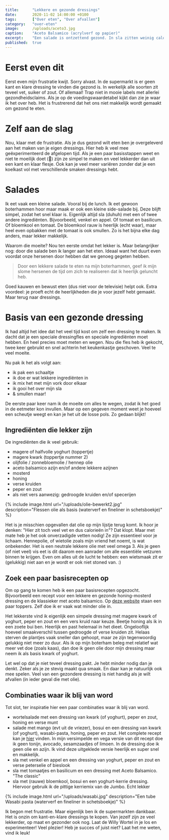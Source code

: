 ```yaml
---
title:      "Lekkere en gezonde dressings"
date:       2020-11-02 14:00:00 +0100
tags:       ["Over eten", "Over afvallen"]
category:   "over-eten"
image:      /uploads/aceto3.jpg
caption:    "Aceto Balsamico (acrylverf op papier)"
excerpt:    "Een salade is ontzettend gezond. In sla zitten weinig calorieën en in verhouding veel vitaminen en mineralen. Alle reden dus om vaak sla te eten. De smaakmaker van een salade is  de dressing. Daar gaat het makkelijk "fout". In deze post lees je tips om je salade lekker te maken zonder dat je teveel vet of suiker binnen krijgt!"
published:  true
---
```


# Eerst even dit 

Eerst even mijn frustratie kwijt. Sorry alvast. In de supermarkt is er geen kant en klare dressing te vinden die gezond is. In werkelijk alle soorten zit teveel vet, suiker of zout. Of allemaal! Trap niet in mooie labels met allerlei gezondheidsclaims. Als je op de voedingswaardetabel kijkt dan zie je waar ik het over heb. Het is frustrerend dat het ons niet makkelijk wordt gemaakt om gezond te eten. 

# Zelf aan de slag

Nou, klaar met de frustratie. Als je dus gezond wilt eten ben je overgeleverd aan het maken van je eigen dressings. Hier heb ik veel mee geëxperimenteerd de afgelopen tijd. Als je een paar basisstappen weet en niet te moeilijk doet (🙂) zijn ze simpel te maken en veel lekkerder dan uit een kant en klaar flesje. Ook kan je veel meer variëren zonder dat je een koelkast vol met verschillende smaken dressings hebt. 

# Salades

Ik eet vaak een kleine salade. Vooral bij de lunch. Ik eet gewoon boterhammen hoor maar maak er ook een kleine side-salade bij. Deze blijft simpel, zodat het snel klaar is. Eigenlijk altijd sla (duhuh) met een of twee andere ingrediënten. Bijvoorbeeld, venkel en appel. Of tomaat en basilicum. Of bloemkool en tomaat. De bloemkool rauw is heerlijk (echt waar), maar heel even opbakken met de tomaat is ook smullen. Zo is het bijna elke dag anders, maar lekker makkelijk. 

 Waarom die moeite? Nou ten eerste omdat het lekker is. Maar belangrijker nog: door die salade ben ik langer aan het eten. Ideaal want het duurt even voordat onze hersenen door hebben dat we genoeg gegeten hebben.

> Door een lekkere salade te eten na mijn boterhammen, geef ik mijn slome hersenen de tijd om zich te realiseren dat ik heerlijk geluncht heb.

Goed kauwen en bewust eten (dus niet voor de televisie) helpt ook. Extra voordeel: je proeft echt de heerlijkheden die je voor jezelf hebt gemaakt. Maar terug naar dressings.

# Basis van een gezonde dressing

Ik had altijd het idee dat het veel tijd kost om zelf een dressing te maken. Ik dacht dat je een speciale dressingfles en speciale ingrediënten moet hebben. En heel precies moet meten en wegen. Nou die fles heb ik gekocht,  twee keer gebruikt en snel achterin het keukenkastje geschoven. Veel te veel moeite. 

Nu pak ik het als volgt aan: 

- ik pak een schaaltje
- ik doe er wat lekkere ingrediënten in
- ik mix het met mijn vork door elkaar
- ik gooi het over mijn sla
- & smullen maar!

De eerste paar keer nam ik de moeite om alles te wegen, zodat ik het goed in de eetmeter kon invullen. Maar op een gegeven moment weet je hoeveel een scheutje weegt en kan je het uit de losse pols. Zo gedaan blijkt!

## Ingrediënten die lekker zijn

De ingrediënten die ik veel gebruik: 

- magere of halfvolle yoghurt (toppertje)
- magere kwark (toppertje nummer 2)
- olijfolie / zonnebloemolie / hennep olie
- aceto balsamico azijn en/of andere lekkere azijnen
- mosterd
- honing
- verse kruiden
- peper en zout
- als niet vers aanwezig: gedroogde kruiden en/of specerijen

{% include image.html url="/uploads/olie-bewerkt2.jpg" description="Flessen olie als basis (waterverf en fineliner in schetsboekje)" %}

Het is je misschien opgevallen dat olie op mijn lijstje terug komt. Ik hoor je denken: "Hier zit toch veel vet en dus calorieën in"? Dat klopt. Maar met mate heb je het ook onverzadigde vetten nodig! Ze zijn essentieel voor je lichaam. Hennepolie, of wietolie zoals mijn vriend het noemt, is wat onbekender. Het is een neutrale lekkere olie met veel omega 3. Als je geen (of niet veel) vis eet is dit daarom een aanrader om alle essentiële vetzuren binnen te krijgen. Even om alles uit de lucht te hebben: een wietsmaak zit er (gelukkig) niet aan en je wordt er ook niet stoned van. :)    

## Zoek een paar basisrecepten op

Om op gang te komen heb ik een paar basisrecepten opgezocht. Bijvoorbeeld een recept voor een lekkere en gezonde honing-mosterd dressing en de klassieker met aceto balsamico. Op [deze website](https://www.ilovehealth.nl/recepten-2/dips-sauzen-dressings/7-x-snelle-en-gezonde-salade-dressings/) staan een paar toppers. Zelf doe ik er vaak wat minder olie in. 

Het lekkerste vind ik eigenlijk een simpele dressing met magere kwark of yoghurt, peper en zout en een vers kruid naar keuze. Beetje honing als ik in een zoete bui ben. Heerlijk en past helemaal in het dieet. Ongelooflijk hoeveel smaakverschil tussen gedroogde of verse kruiden zit. Helaas sterven de plantjes vaak sneller dan gehoopt, maar ze zijn tegenwoordig gelukkig niet meer zo duur. Als ik op mijn boterham beleg met relatief wat meer vet doe (zoals kaas), dan doe ik geen olie door mijn dressing maar neem ik als basis kwark of yoghurt. 

Let wel op dat je niet teveel dressing pakt. Je hebt minder nodig dan je denkt. Zeker als je ze stevig maakt qua smaak. En daar kan je natuurlijk ook mee spelen. Veel van een gezondere dressing is niet handig als je wilt afvallen (in ieder geval die met olie).

## Combinaties waar ik blij van word

Tot slot, ter inspiratie hier een paar combinaties waar ik blij van word.

- wortelsalade met een dressing van kwark (of yoghurt), peper en zout, honing en verse munt
- salade met mango (evt uit de vriezer), bosui en een dressing van kwark (of yoghurt), wasabi-pasta, honing, peper en zout. Het complete recept kan je [hier](https://www.leukerecepten.nl/recepten/sashimi-salade-met-wasabi-dressing) vinden.  In mijn versimpelde en vega versie van dit recept doe ik geen tonijn, avocado, sesamzaadjes of limoen. In de dressing doe ik geen olie en azijn. Ik vind deze uitgeklede versie heerlijk en super snel en makkelijk.
- sla met venkel en appel en een dressing van yoghurt, peper en zout en verse peterselie of bieslook
- sla met tomaatjes en basilicum en een dressing met Aceto Balsamico. "The classic"
- sla met (rauwe) bloemkool, bosui en een yoghurt-kerrie dressing. Hiervoor gebruik ik de pittige kerriemix van de Jumbo. Echt lekker

{% include image.html url="/uploads/wasabi.jpg" description="Een tube Wasabi pasta (waterverf en fineliner in schetsboekje)" %}

Ik begon met frustratie. Maar eigenlijk ben ik de supermarkten dankbaar. Het is onzin om kant-en-klare dressings te kopen. Van jezelf zijn ze veel lekkerder, op maat en gezonder ook nog. Laat de Willy Wortel in je los en experimenteer! Veel plezier!
Heb je succes of juist niet? Laat het me weten, vind ik leuk!
